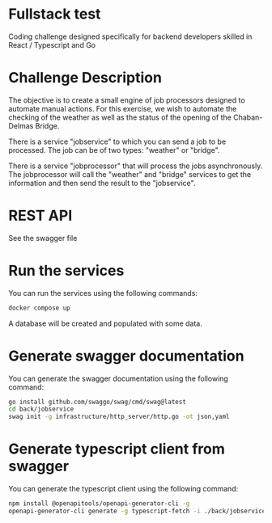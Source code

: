 # Fullstack test
Coding challenge designed specifically for backend developers skilled in React / Typescript and Go

# Challenge Description

The objective is to create a small engine of job processors designed to automate manual actions. For this exercise, we wish to automate the checking of the weather as well as the status of the opening of the Chaban-Delmas Bridge.

There is a service "jobservice" to which you can send a job to be processed. The job can be of two types: "weather" or "bridge".

There is a service "jobprocessor" that will process the jobs asynchronously. The jobprocessor will call the "weather" and "bridge" services to get the information and then send the result to the "jobservice".

# REST API
See the swagger file

# Run the services
You can run the services using the following commands:

```bash
docker compose up
```

A database will be created and populated with some data.

# Generate swagger documentation
You can generate the swagger documentation using the following command:

```bash
go install github.com/swaggo/swag/cmd/swag@latest
cd back/jobservice
swag init -g infrastructure/http_server/http.go -ot json,yaml
```

# Generate typescript client from swagger
You can generate the typescript client using the following command:

```bash
npm install @openapitools/openapi-generator-cli -g
openapi-generator-cli generate -g typescript-fetch -i ./back/jobservice/docs/swagger.json -o ./front/src/apiClient --additional-properties=
```